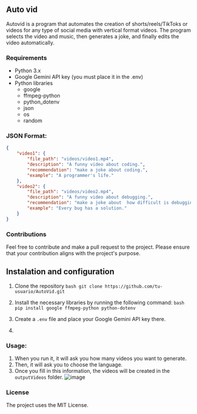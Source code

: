 ## Auto vid

Autovid is a program that automates the creation of shorts/reels/TikToks or videos for any type of social media with vertical format videos. The program selects the video and music, then generates a joke, and finally edits the video automatically.

### Requirements
- Python 3.x
- Google Gemini API key (you must place it in the .env)
- Python libraries
  - google
  - ffmpeg-python
  - python_dotenv
  - json
  - os
  - random

### JSON Format:
```json
{
    "video1": {
        "file_path": "videos/video1.mp4",
        "description": "A funny video about coding.",
        "recommendation": "make a joke about coding.",
        "example": "A programmer's life."
    },
    "video2": {
        "file_path": "videos/video2.mp4",
        "description": "A funny video about debugging.",
        "recommendation": "make a joke about  how difficult is debugging.",
        "example": "Every bug has a solution."
    }
}
```

### Contributions
Feel free to contribute and make a pull request to the project. Please ensure that your contribution aligns with the project's purpose.

## Instalation and configuration
1. Clone the repository
   ```bash git clone https://github.com/tu-usuario/AutoVid.git ```
2. Install the necessary libraries by running the following command: ```bash pip install google ffmpeg-python python-dotenv  ``` 
3. Create a `.env` file and place your Google Gemini API key there. 

   
3. 
### Usage:
1. When you run it, it will ask you how many videos you want to generate.
2. Then, it will ask you to choose the language.
3. Once you fill in this information, the videos will be created in the `outputVideos` folder.
![image](https://github.com/user-attachments/assets/07760818-5d62-456c-9fd9-4b7412a438dc)

### License
The project uses the MIT License.
